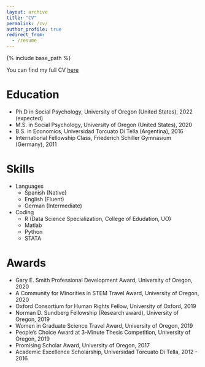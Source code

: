```yaml
---
layout: archive
title: "CV"
permalink: /cv/
author_profile: true
redirect_from:
  - /resume
---
```


{% include base_path %}

You can find my full CV [here](http://tamaraniella.github.io/files/niella_CV_May2021.pdf)


Education
======
* Ph.D in Social Psychology, University of Oregon (United States), 2022 (expected)
* M.S. in Social Psychology, University of Oregon (United States), 2020
* B.S. in Economics, Universidad Torcuato Di Tella (Argentina), 2016
* International Fellowship Class, Friederich Schiller Gymnasium (Germany), 2011
  
Skills
======
* Languages
  * Spanish (Native)
  * English (Fluent)
  * German (Intermediate)
* Coding
  * R (Data Science Specialization, College of Edudation, UO)
  * Matlab
  * Python
  * STATA

Awards
======
* Gary E. Smith Professional Development Award, University of Oregon, 2020
* A Community for Minorities in STEM Travel Award, University of Oregon, 2020
* Oxford Consortium for Human Rights Fellow, University of Oxford, 2019
* Norman D. Sundberg Fellowship (Research award), University of Oregon, 2019
* Women in Graduate Science Travel Award, University of Oregon, 2019
* People’s Choice Award at 3-Minute Thesis Competition, University of Oregon, 2019
* Promising Scholar Award, University of Oregon, 2017
* Academic Excellence Scholarship, Universidad Torcuato Di Tella, 2012 - 2016
